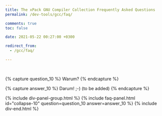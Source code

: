 ```yaml
---
title: The xPack GNU Compiler Collection Frequently Asked Questions
permalink: /dev-tools/gcc/faq/

comments: true
toc: false

date: 2021-05-22 00:27:00 +0300

redirect_from:
  - /gcc/faq/

---
```


<br/>

{% capture question_10 %}
Warum?
{% endcapture %}

{% capture answer_10 %}
Darum! ;-) (to be added)
{% endcapture %}

{% include div-panel-group.html %}
{% include faq-panel.html id="collapse-10" question=question_10 answer=answer_10 %}
{% include div-end.html %}
